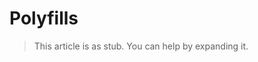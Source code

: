 # Polyfills

> This article is as stub. You can help by expanding it.

<!-- TODO: talk about what the webcomponentsjs polyfills are and why they're necessary -->
